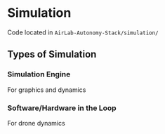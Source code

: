 # Simulation

Code located in `AirLab-Autonomy-Stack/simulation/`


## Types of Simulation

### Simulation Engine
For graphics and dynamics

### Software/Hardware in the Loop
For drone dynamics

